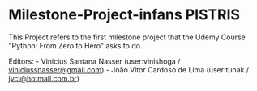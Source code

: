 # Milestone-Project-infans PISTRIS

This Project refers to the first milestone project that the Udemy Course "Python: From Zero to Hero" asks to do.

Editors:
	- Vinicius Santana Nasser (user:vinishoga / viniciussnasser@gmail.com)
	- João Vitor Cardoso de Lima (user:tunak / jvcl@hotmail.com.br)
